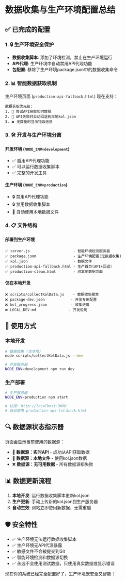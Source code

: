 # 数据收集与生产环境配置总结

## ✅ 已完成的配置

### 1. 🔒 生产环境安全保护
- **数据收集脚本**: 添加了环境检测，禁止在生产环境运行
- **API代理**: 生产环境中自动禁用API代理功能
- **包配置**: 移除了生产环境package.json中的数据收集命令

### 2. 📊 智能数据获取机制
生产环境页面 (`production-api-fallback.html`) 现在支持：

```
数据获取优先级:
1. 🔗 尝试API获取实时数据
2. 📁 API失败时自动回退到本地kol.json
3. ❌ 无数据时显示错误信息
```

### 3. 🛠️ 开发与生产环境分离

#### 开发环境 (`NODE_ENV=development`)
- ✅ 启用API代理功能
- ✅ 可以运行数据收集脚本
- ✅ 完整的开发工具

#### 生产环境 (`NODE_ENV=production`)
- 🔒 禁用API代理功能
- 🔒 禁用数据收集脚本
- 📁 自动使用本地数据文件

### 4. 📋 文件结构

#### 部署到生产环境
```
✅ server.js                    - 智能环境检测服务器
✅ package.json                 - 生产环境配置(无数据收集)
✅ kol.json                     - 数据文件
✅ production-api-fallback.html - 生产首页(API+回退)
✅ production-clean.html        - 纯本地数据页面
```

#### 仅在本地开发
```
❌ scripts/collectKolData.js    - 数据收集脚本
❌ package-dev.json            - 开发专用配置
❌ kol_progress.json           - 收集进度
❌ LOCAL_DEV.md               - 开发说明
```

## 🎯 使用方式

### 本地开发
```bash
# 数据收集 (仅本地)
node scripts/collectKolData.js --dev

# 开发服务器
NODE_ENV=development npm run dev
```

### 生产部署
```bash
# 生产服务器
NODE_ENV=production npm start

# 访问: http://localhost:3000
# 自动使用 production-api-fallback.html
```

## 🔍 数据源状态指示器

页面会显示当前使用的数据源：
- 🔗 **数据源：实时API** - 成功从API获取数据
- 📁 **数据源：本地文件** - 使用kol.json数据
- ❌ **数据源：无可用数据** - 所有数据源都失败

## 📊 数据更新流程

1. **本地开发**: 运行数据收集脚本更新kol.json
2. **生产更新**: 手动上传新的kol.json到生产服务器
3. **自动生效**: 网站立即使用新数据，无需重启

## 🛡️ 安全特性

- ✅ 生产环境无法运行数据收集脚本
- ✅ 生产环境无API代理暴露
- ✅ 敏感文件不会被提交到Git
- ✅ 智能环境检测和数据源切换
- ✅ 永远不会使用测试数据，只使用真实数据或显示错误

现在你的系统已经完全配置好了，生产环境既安全又智能！
